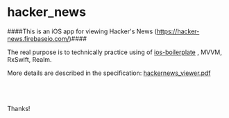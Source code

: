 # hacker_news

####This is an iOS app for viewing Hacker's News (https://hacker-news.firebaseio.com/)####

The real purpose is to technically practice using of [ios-boilerplate](https://github.com/Innovatube/ios-boilerplate) , MVVM, RxSwift, Realm. 

More details are described in the specification: [hackernews_viewer.pdf](http://nbviewer.jupyter.org/github/Innovatube/hacker_news/blob/master/hackernews_viewer.pdf)

<br/>
<br/>
<br/>
Thanks!
